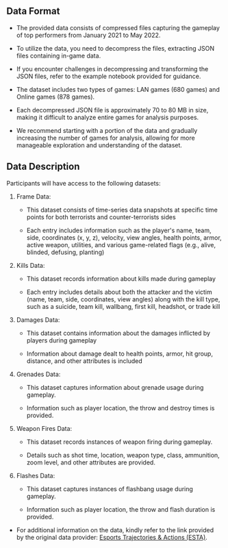 Data Format
-----------

-   The provided data consists of compressed files capturing the gameplay of top performers from January 2021 to May 2022.

-   To utilize the data, you need to decompress the files, extracting JSON files containing in-game data.

-   If you encounter challenges in decompressing and transforming the JSON files, refer to the example notebook provided for guidance.

-   The dataset includes two types of games: LAN games (680 games) and Online games (878 games).

-   Each decompressed JSON file is approximately 70 to 80 MB in size, making it difficult to analyze entire games for analysis purposes.

-   We recommend starting with a portion of the data and gradually increasing the number of games for analysis, allowing for more manageable exploration and understanding of the dataset.

Data Description
----------------

Participants will have access to the following datasets:

1.  Frame Data:

    -   This dataset consists of time-series data snapshots at specific time points for both terrorists and counter-terrorists sides

    -   Each entry includes information such as the player's name, team, side, coordinates (x, y, z), velocity, view angles, health points, armor, active weapon, utilities, and various game-related flags (e.g., alive, blinded, defusing, planting)

2.  Kills Data:

    -   This dataset records information about kills made during gameplay

    -   Each entry includes details about both the attacker and the victim (name, team, side, coordinates, view angles) along with the kill type, such as a suicide, team kill, wallbang, first kill, headshot, or trade kill

3.  Damages Data:

    -   This dataset contains information about the damages inflicted by players during gameplay

    -   Information about damage dealt to health points, armor, hit group, distance, and other attributes is included

4.  Grenades Data:

    -   This dataset captures information about grenade usage during gameplay.

    -   Information such as player location, the throw and destroy times is provided.

5.  Weapon Fires Data:

    -   This dataset records instances of weapon firing during gameplay.

    -   Details such as shot time, location, weapon type, class, ammunition, zoom level, and other attributes are provided.

6.  Flashes Data:

    -   This dataset captures instances of flashbang usage during gameplay.

    -   Information such as player location, the throw and flash duration is provided.

-   For additional information on the data, kindly refer to the link provided by the original data provider: [Esports Trajectories & Actions (ESTA)](https://github.com/pnxenopoulos/esta).
